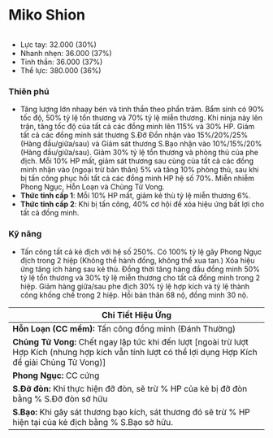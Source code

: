 # Miko Shion

<figure><img src="../../.gitbook/assets/Shion_S.Atk_.gif" alt=""><figcaption></figcaption></figure>

* Lực tay: 32.000 (30%)
* Nhanh nhẹn: 36.000 (37%)
* Tinh thần: 36.000 (37%)
* Thể lực: 380.000 (36%)

### Thiên phú

* Tăng lượng lớn nhaạy bén và tinh thần theo phần trăm. Bẩm sinh có 90% tốc độ, 50% tỷ lệ tổn thương và 70% tỷ lệ miễn thương. Khi ninja này lên trận, tăng tốc độ của tất cả các đồng minh lên 115% và 30% HP. Giảm tất cả các đồng minh sát thương S.Đỡ Đồn nhận vào 15%/20%/25% (Hàng đầu/giữa/sau) và Giảm sát thương S.Bạo nhận vào 10%/15%/20% (Hàng đầu/giữa/sau). Giảm 30% tỷ lệ tổn thương và phòng thủ của phe địch. Mỗi 10% HP mất, giảm sát thương sau cùng của tất cả các đồng minh nhận vào (ngoại trừ bản thân) 5% và tăng 10% phòng thủ, sau khi bị tấn công phục hồi tất cả các đồng minh HP hệ số 70%. Miễn nhiễm Phong Ngục, Hỗn Loạn và Chủng Tử Vong.
* **Thức tỉnh cấp 1**: Mỗi 10% HP mất, giảm kẻ thù tỷ lệ miễn thương 6%.
* **Thức tỉnh cấp 2**: Khi bị tấn công, 40% cơ hội để xóa hiệu ứng bất lợi cho tất cả đồng minh.

### Kỹ năng

* Tấn công tất cả kẻ địch với hệ số 250%. Có 100% tỷ lệ gây Phong Ngục địch trong 2 hiệp (Không thể hành đồng, không thể xua tan.) Xóa hiệu ứng tăng ích hàng sau kẻ thù. Đồng thời tăng hàng đầu đồng minh 50% tỷ lệ tổn thương và 30% tỷ lệ miễn thương cho tất cả đồng minh trong 2 hiệp. Giảm hàng giữa/sau phe địch 30% tỷ lệ hợp kích và tỷ lệ thành công khống chế trong 2 hiệp. Hồi bản thân 68 nộ, đồng minh 30 nộ.

| Chi Tiết Hiệu Ứng                                                                                                                                          |
| ---------------------------------------------------------------------------------------------------------------------------------------------------------- |
| **Hỗn Loạn (CC mềm):** Tấn công đồng minh (Đánh Thường)                                                                                                    |
| **Chủng Tử Vong:** Chết ngay lập tức khi đến lượt \[ngoài trừ lượt Hợp Kích (nhưng hợp kích vẫn tính lượt có thể lợi dụng Hợp Kích để giải Chủng Tử Vong)] |
| **Phong Ngục:** CC cứng                                                                                                                                    |
| **S.Đỡ đòn:** Khi thực hiện đỡ đòn, sẽ trừ % HP của kẻ bị đỡ đòn bằng % S.Đỡ đòn sở hữu                                                                    |
| **S.Bạo:** Khi gây sát thương bạo kích, sát thương đó sẽ trừ % HP hiện tại của kẻ địch bằng % S.Bạo sở hữu.                                                |
